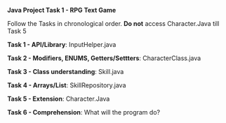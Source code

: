**Java Project Task 1 - RPG Text Game** <br>





Follow the Tasks in chronological order.  **Do not** access Character.Java till Task 5

**Task 1 - API/Library**: InputHelper.java

**Task 2 - Modifiers, ENUMS, Getters/Settters**: CharacterClass.java 

**Task 3 - Class understanding**: Skill.java

**Task 4 - Arrays/List**: SkillRepository.java

**Task 5 - Extension**: Character.Java

**Task 6 - Comprehension**: What will the program do?

